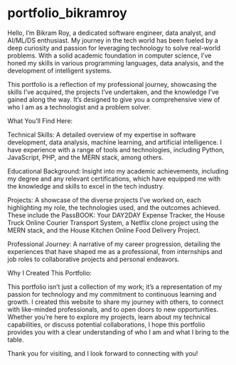 # portfolio_bikramroy
Hello, I’m Bikram Roy, a dedicated software engineer, data analyst, and AI/ML/DS enthusiast. My journey in the tech world has been fueled by a deep curiosity and passion for leveraging technology to solve real-world problems. With a solid academic foundation in computer science, I’ve honed my skills in various programming languages, data analysis, and the development of intelligent systems.

This portfolio is a reflection of my professional journey, showcasing the skills I’ve acquired, the projects I’ve undertaken, and the knowledge I’ve gained along the way. It’s designed to give you a comprehensive view of who I am as a technologist and a problem solver.

What You’ll Find Here:

Technical Skills: A detailed overview of my expertise in software development, data analysis, machine learning, and artificial intelligence. I have experience with a range of tools and technologies, including Python, JavaScript, PHP, and the MERN stack, among others.

Educational Background: Insight into my academic achievements, including my degree and any relevant certifications, which have equipped me with the knowledge and skills to excel in the tech industry.

Projects: A showcase of the diverse projects I’ve worked on, each highlighting my role, the technologies used, and the outcomes achieved. These include the PassBOOK: Your DAY2DAY Expense Tracker, the House Truck Online Courier Transport System, a Netflix clone project using the MERN stack, and the House Kitchen Online Food Delivery Project.

Professional Journey: A narrative of my career progression, detailing the experiences that have shaped me as a professional, from internships and job roles to collaborative projects and personal endeavors.

Why I Created This Portfolio:

This portfolio isn’t just a collection of my work; it’s a representation of my passion for technology and my commitment to continuous learning and growth. I created this website to share my journey with others, to connect with like-minded professionals, and to open doors to new opportunities. Whether you’re here to explore my projects, learn about my technical capabilities, or discuss potential collaborations, I hope this portfolio provides you with a clear understanding of who I am and what I bring to the table.

Thank you for visiting, and I look forward to connecting with you!
